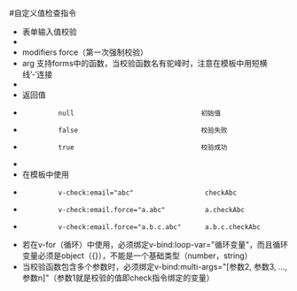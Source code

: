 #自定义值检查指令
 * 表单输入值校验
 *
 * modifiers    force（第一次强制校验）
 * arg          支持forms中的函数，当校验函数名有驼峰时，注意在模板中用短横线’-‘连接
 *
 * 返回值
 *              null                                初始值
 *              false                               校验失败
 *              true                                校验成功
 *
 * 在模板中使用
 *              v-check:email="abc"                  checkAbc
 *              v-check:email.force="a.abc"          a.checkAbc
 *              v-check:email.force="a.b.c.abc"      a.b.c.checkAbc
 
 * 若在v-for（循环）中使用，必须绑定v-bind:loop-var="循环变量"，而且循环变量必须是object（{}），不能是一个基础类型（number，string）
 * 当校验函数包含多个参数时，必须绑定v-bind:multi-args="[参数2, 参数3, ..., 参数n]"（参数1就是校验的值即check指令绑定的变量）